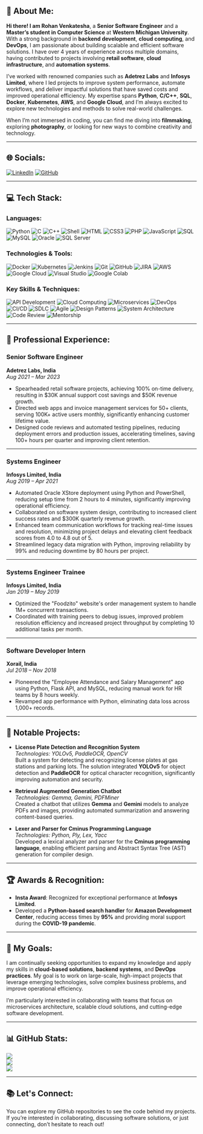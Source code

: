 ## 💫 About Me:
**Hi there! I am Rohan Venkatesha**, a **Senior Software Engineer** and a **Master’s student in Computer Science** at **Western Michigan University**. With a strong background in **backend development**, **cloud computing**, and **DevOps**, I am passionate about building scalable and efficient software solutions. I have over 4 years of experience across multiple domains, having contributed to projects involving **retail software**, **cloud infrastructure**, and **automation systems**.

I’ve worked with renowned companies such as **Adetrez Labs** and **Infosys Limited**, where I led projects to improve system performance, automate workflows, and deliver impactful solutions that have saved costs and improved operational efficiency. My expertise spans **Python**, **C/C++**, **SQL**, **Docker**, **Kubernetes**, **AWS**, and **Google Cloud**, and I’m always excited to explore new technologies and methods to solve real-world challenges.

When I’m not immersed in coding, you can find me diving into **filmmaking**, exploring **photography**, or looking for new ways to combine creativity and technology.

---

## 🌐 **Socials**:
[![LinkedIn](https://img.shields.io/badge/LinkedIn-%230077B5.svg?style=for-the-badge&logo=linkedin&logoColor=white)](https://www.linkedin.com/in/yourlinkedin) 
[![GitHub](https://img.shields.io/badge/GitHub-%23121011.svg?style=for-the-badge&logo=github&logoColor=white)](https://github.com/yourgithub)

---

## 💻 **Tech Stack**:
### Languages:
![Python](https://img.shields.io/badge/python-3670A0?style=for-the-badge&logo=python&logoColor=ffdd54) 
![C](https://img.shields.io/badge/c-%2300599C.svg?style=for-the-badge&logo=c&logoColor=white) 
![C++](https://img.shields.io/badge/c%2B%2B-%2300599C.svg?style=for-the-badge&logo=c%2B%2B&logoColor=white) 
![Shell](https://img.shields.io/badge/shell-%231D6D3B.svg?style=for-the-badge&logo=gnubash&logoColor=white) 
![HTML](https://img.shields.io/badge/html5-%23E34F26.svg?style=for-the-badge&logo=html5&logoColor=white) 
![CSS3](https://img.shields.io/badge/css3-%231572B6.svg?style=for-the-badge&logo=css3&logoColor=white) 
![PHP](https://img.shields.io/badge/php-%2378C1F2.svg?style=for-the-badge&logo=php&logoColor=white) 
![JavaScript](https://img.shields.io/badge/javascript-%23323330.svg?style=for-the-badge&logo=javascript&logoColor=%23F7DF1E) 
![SQL](https://img.shields.io/badge/sql-%2307405e.svg?style=for-the-badge&logo=sql&logoColor=white) 
![MySQL](https://img.shields.io/badge/mysql-4479A1.svg?style=for-the-badge&logo=mysql&logoColor=white) 
![Oracle](https://img.shields.io/badge/oracle-%23F80000.svg?style=for-the-badge&logo=oracle&logoColor=white) 
![SQL Server](https://img.shields.io/badge/sql%20server-%23CC2927.svg?style=for-the-badge&logo=microsoft-sql-server&logoColor=white)

### Technologies & Tools:
![Docker](https://img.shields.io/badge/docker-%232496ED.svg?style=for-the-badge&logo=docker&logoColor=white) 
![Kubernetes](https://img.shields.io/badge/kubernetes-%23326CE5.svg?style=for-the-badge&logo=kubernetes&logoColor=white) 
![Jenkins](https://img.shields.io/badge/jenkins-%232C5263.svg?style=for-the-badge&logo=jenkins&logoColor=white) 
![Git](https://img.shields.io/badge/git-%23F05033.svg?style=for-the-badge&logo=git&logoColor=white) 
![GitHub](https://img.shields.io/badge/github-%23121011.svg?style=for-the-badge&logo=github&logoColor=white) 
![JIRA](https://img.shields.io/badge/jira-%23000544.svg?style=for-the-badge&logo=jira&logoColor=white) 
![AWS](https://img.shields.io/badge/AWS-%23FF9900.svg?style=for-the-badge&logo=amazon-aws&logoColor=white) 
![Google Cloud](https://img.shields.io/badge/google%20cloud-%234285F4.svg?style=for-the-badge&logo=google-cloud&logoColor=white) 
![Visual Studio](https://img.shields.io/badge/Visual%20Studio-%23007396.svg?style=for-the-badge&logo=visual-studio&logoColor=white) 
![Google Colab](https://img.shields.io/badge/Google%20Colab-%23F9AB00.svg?style=for-the-badge&logo=google-colab&logoColor=white)

### Key Skills & Techniques:
![API Development](https://img.shields.io/badge/API%20Development-%23FF5722.svg?style=for-the-badge&logo=api&logoColor=white) 
![Cloud Computing](https://img.shields.io/badge/Cloud%20Computing-%2300C1D4.svg?style=for-the-badge&logo=cloudflare&logoColor=white) 
![Microservices](https://img.shields.io/badge/Microservices-%23E11D21.svg?style=for-the-badge&logo=docker&logoColor=white) 
![DevOps](https://img.shields.io/badge/DevOps-%230F1C50.svg?style=for-the-badge&logo=jenkins&logoColor=white) 
![CI/CD](https://img.shields.io/badge/CI%2FCD-%2344A0F4.svg?style=for-the-badge&logo=jenkins&logoColor=white) 
![SDLC](https://img.shields.io/badge/SDLC-%231664F6.svg?style=for-the-badge&logo=azuredevops&logoColor=white) 
![Agile](https://img.shields.io/badge/Agile-%23FFB300.svg?style=for-the-badge&logo=atlassian&logoColor=white) 
![Design Patterns](https://img.shields.io/badge/Design%20Patterns-%23F29C11.svg?style=for-the-badge&logo=java&logoColor=white) 
![System Architecture](https://img.shields.io/badge/System%20Architecture-%234B76A8.svg?style=for-the-badge&logo=aws&logoColor=white) 
![Code Review](https://img.shields.io/badge/Code%20Review-%232A6D3F.svg?style=for-the-badge&logo=github&logoColor=white) 
![Mentorship](https://img.shields.io/badge/Mentorship-%23D50032.svg?style=for-the-badge&logo=people&logoColor=white)


---

## 🔧 **Professional Experience**:

### Senior Software Engineer  
**Adetrez Labs, India**  
*Aug 2021 – Mar 2023*  
- Spearheaded retail software projects, achieving 100% on-time delivery, resulting in $30K annual support cost savings and $50K revenue growth.
- Directed web apps and invoice management services for 50+ clients, serving 100K+ active users monthly, significantly enhancing customer lifetime value.
- Designed code reviews and automated testing pipelines, reducing deployment errors and production issues, accelerating timelines, saving 100+ hours per quarter and improving client retention.

---

### Systems Engineer  
**Infosys Limited, India**  
*Aug 2019 – Apr 2021*  
- Automated Oracle XStore deployment using Python and PowerShell, reducing setup time from 2 hours to 4 minutes, significantly improving operational efficiency.
- Collaborated on software system design, contributing to increased client success rates and $300K quarterly revenue growth.
- Enhanced team communication workflows for tracking real-time issues and resolution, minimizing project delays and elevating client feedback scores from 4.0 to 4.8 out of 5.
- Streamlined legacy data migration with Python, improving reliability by 99% and reducing downtime by 80 hours per project.

---

### Systems Engineer Trainee  
**Infosys Limited, India**  
*Jan 2019 – May 2019*  
- Optimized the "Foodzito" website's order management system to handle 1M+ concurrent transactions.
- Coordinated with training peers to debug issues, improved problem resolution efficiency and increased project throughput by completing 10 additional tasks per month.

---

### Software Developer Intern  
**Xorail, India**  
*Jul 2018 – Nov 2018*  
- Pioneered the "Employee Attendance and Salary Management" app using Python, Flask API, and MySQL, reducing manual work for HR teams by 8 hours weekly.
- Revamped app performance with Python, eliminating data loss across 1,000+ records.

---

## 💼 **Notable Projects**:

- **License Plate Detection and Recognition System**  
  *Technologies: YOLOv5, PaddleOCR, OpenCV*  
  Built a system for detecting and recognizing license plates at gas stations and parking lots. The solution integrated **YOLOv5** for object detection and **PaddleOCR** for optical character recognition, significantly improving automation and security.

- **Retrieval Augmented Generation Chatbot**  
  *Technologies: Gemma, Gemini, PDFMiner*  
  Created a chatbot that utilizes **Gemma** and **Gemini** models to analyze PDFs and images, providing automated summarization and answering content-based queries.

- **Lexer and Parser for Cminus Programming Language**  
  *Technologies: Python, Ply, Lex, Yacc*  
  Developed a lexical analyzer and parser for the **Cminus programming language**, enabling efficient parsing and Abstract Syntax Tree (AST) generation for compiler design.

---

## 🏆 **Awards & Recognition**:
- **Insta Award**: Recognized for exceptional performance at **Infosys Limited**.
- Developed a **Python-based search handler** for **Amazon Development Center**, reducing access times by **95%** and providing moral support during the **COVID-19 pandemic**.

---

## 🚀 **My Goals**:
I am continually seeking opportunities to expand my knowledge and apply my skills in **cloud-based solutions**, **backend systems**, and **DevOps practices**. My goal is to work on large-scale, high-impact projects that leverage emerging technologies, solve complex business problems, and improve operational efficiency.

I’m particularly interested in collaborating with teams that focus on microservices architecture, scalable cloud solutions, and cutting-edge software development.

---

## 📊 GitHub Stats:
![](https://github-readme-stats.vercel.app/api?username=rohanvenkatesha&theme=dark&hide_border=false&include_all_commits=false&count_private=false)<br/>
![](https://github-readme-streak-stats.herokuapp.com/?user=rohanvenkatesha&theme=dark&hide_border=false)<br/>
![](https://github-readme-stats.vercel.app/api/top-langs/?username=rohanvenkatesha&theme=dark&hide_border=false&include_all_commits=false&count_private=false&layout=compact)

---

## 📚 **Let's Connect**:
You can explore my GitHub repositories to see the code behind my projects. If you’re interested in collaborating, discussing software solutions, or just connecting, don’t hesitate to reach out!

